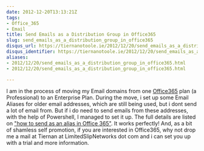 ```yaml
---
date: 2012-12-20T13:13:21Z
tags:
- Office_365
- Email
title: Send Emails as a Distribution Group in Office365
slug: send_emails_as_a_distribution_group_in_office365
disqus_url: https://tiernanotoole.ie/2012/12/20/send_emails_as_a_distribution_group_in_office365.html
disqus_identifier: https://tiernanotoole.ie/2012/12/20/send_emails_as_a_distribution_group_in_office365.html
aliases:
- 2012/12/20/send_emails_as_a_distribution_group_in_office365.html
- 2012/12/20/send_emails_as_a_distribution_group_in_office365.html

---
```

 
 
 
 
 
 
 

I am in the process of moving my Email domains from one [Office365][2] plan (a Professional) to an Enterprise Plan. During the move, i set up some Email Aliases for older email addresses, which are still being used, but i dont send a lot of email from. But if i do need to send emails from these addresses, with the help of Powershell, I managed to set it up. The full details are listed on ["how to send as an alias in Office 365"][1]. It works perfectly! And, as a bit of shamless self promotion, if you are interested in Office365, why not drop me a mail at Tiernan at LimitedSlipNetworks dot com and i can set you up with a trial and more information. 

[1]:https://www.cogmotive.com/blog/office-365-tips/send-as-an-alias-in-microsoft-office-365
[2]:http://www.office365.com